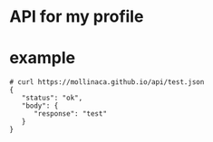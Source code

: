 # API for my profile

# example

```
# curl https://mollinaca.github.io/api/test.json
{
   "status": "ok",
   "body": {
      "response": "test"
   }
}
```
